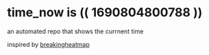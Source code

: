 # time_now is (( 1690804800788 ))

an automated repo that shows the currnent time

inspired by [breakingheatmap](https://github.com/breakingheatmap/breakingheatmap)